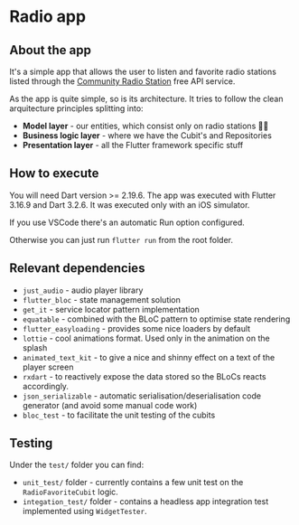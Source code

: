# Radio app

## About the app

It's a simple app that allows the user to listen and favorite radio stations listed through the [Community Radio Station](https://at1.api.radio-browser.info/) free API service.

As the app is quite simple, so is its architecture. It tries to follow the clean arquitecture principles splitting into:

- **Model layer** - our entities, which consist only on radio stations 🤷‍♂️
- **Business logic layer** - where we have the Cubit's and Repositories
- **Presentation layer** - all the Flutter framework specific stuff

## How to execute

You will need Dart version >= 2.19.6. The app was executed with Flutter 3.16.9 and Dart 3.2.6. It was executed only with an iOS simulator.

If you use VSCode there's an automatic Run option configured.

Otherwise you can just run `flutter run` from the root folder.

## Relevant dependencies

- `just_audio` - audio player library
- `flutter_bloc` - state management solution
- `get_it` - service locator pattern implementation
- `equatable` - combined with the BLoC pattern to optimise state rendering
- `flutter_easyloading` - provides some nice loaders by default
- `lottie` - cool animations format. Used only in the animation on the splash
- `animated_text_kit` - to give a nice and shinny effect on a text of the player screen
- `rxdart` - to reactively expose the data stored so the BLoCs reacts accordingly.
- `json_serializable` - automatic serialisation/deserialisation code generator (and avoid some manual code work)
- `bloc_test` - to facilitate the unit testing of the cubits

## Testing

Under the `test/` folder you can find:

- `unit_test/` folder - currently contains a few unit test on the `RadioFavoriteCubit` logic.
- `integation_test/` folder - contains a headless app integration test implemented using `WidgetTester`.
